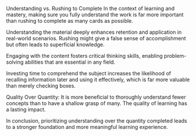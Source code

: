 Understanding vs. Rushing to Complete
In the context of learning and mastery, making sure you fully understand the work is far more important than rushing to complete as many cards as possible. 

Understanding the material deeply enhances retention and application in real-world scenarios. Rushing might give a false sense of accomplishment but often leads to superficial knowledge.

Engaging with the content fosters critical thinking skills, enabling problem-solving abilities that are essential in any field.

Investing time to comprehend the subject increases the likelihood of recalling information later and using it effectively, which is far more valuable than merely checking boxes.

Quality Over Quantity: It is more beneficial to thoroughly understand fewer concepts than to have a shallow grasp of many. The quality of learning has a lasting impact.

In conclusion, prioritizing understanding over the quantity completed leads to a stronger foundation and more meaningful learning experience.